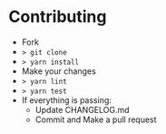 # Contributing

- Fork
- `> git clone`
- `> yarn install`
- Make your changes
- `> yarn lint`
- `> yarn test`
- If everything is passing:
	- Update CHANGELOG.md
	- Commit and Make a pull request
